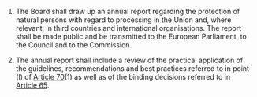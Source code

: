1. The Board shall draw up an annual report regarding the protection of natural persons with regard to processing in the Union and, where relevant, in third countries and international organisations. The report shall be made public and be transmitted to the European Parliament, to the Council and to the Commission.

2. The annual report shall include a review of the practical application of the guidelines, recommendations and best practices referred to in point (l) of [Article 70](/gdpr/articles/70-tasks-of-the-board/)(1) as well as of the binding decisions referred to in [Article 65](/gdpr/articles/65-dispute-resolution/).

